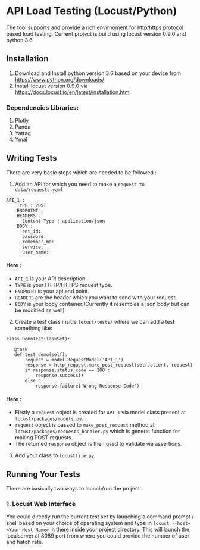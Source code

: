 # API Load Testing (Locust/Python)

The tool supports and provide a rich envirnoment for http/https protocol based load testing.
Current project is build using locust version 0.9.0 and python 3.6

## **Installation**
1. Download and Install python version 3.6 based on your device from https://www.python.org/downloads/
2. Install locust version 0.9.0 via https://docs.locust.io/en/latest/installation.html

### **Dependencies Libraries:**
1. Plotly
2. Panda
3. Yattag
4. Ymal

## **Writing Tests**
There are very basic steps which are needed to be followed :
1. Add an API for which you need to make a `request to data/requests.yaml`
```
API_1 :
    TYPE : POST
    ENDPOINT : 
    HEADERS :
      Content-Type : application/json
    BODY :
      ent_id: 
      password: 
      remember_me: 
      service: 
      user_name: 
 ```
 #### Here :
 * `API_1` is your API description.
 * `TYPE` is your HTTP/HTTPS request type.
 * `ENDPOINT` is your api end point.
 * `HEADERS` are the header which you want to send with your request.
 * `BODY` is your body container.(Currently it resembles a json body but can be modified as well)
 
 2. Create a test class inside `locust/tests/` where we can add a test something like:
 ```
 class DemoTest(TaskSet):
 
    @task
    def test_demo(self):
        request = model.RequestModel('API_1')
        response = http_request.make_post_request(self.client, request)
        if response.status_code == 200 :
            response.success()
        else :
            response.failure('Wrong Response Code')

 ```
 #### Here :
 * Firstly a `request` object is created for `API_1` via model class present at ` locust/packages/models.py`.
 * `request` object is passed to `make_post_request` method at ` locust/packages/requests_handler.py` which is generic function for making POST requests.
 * The returned `response` object is then used to validate via assertions.
 
 3. Add your class to `locustfile.py`.
 

## **Running Your Tests**

There are basically two ways to launch/run the project :

### 1. Locust Web Interface
You could directly run the current test set by launching a command prompt / shell based on your choice of operating system and type in `locust --host=<Your Host Name>` in there inside your project directory. This will launch the localserver at 8089 port from where you could provide the number of user and hatch rate.
